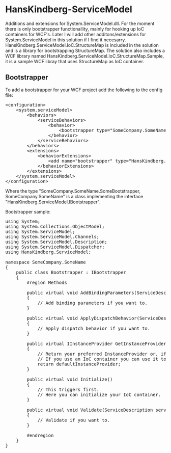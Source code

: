 HansKindberg-ServiceModel
=========================
Additions and extensions for System.ServiceModel.dll. For the moment there is only bootstrapper functionallity, mainly for hooking up IoC containers for WCF's. Later I will add other additons/extensions for System.ServiceModel in this solution if I find it necesarry.
HansKindberg.ServiceModel.IoC.StructureMap is included in the solution and is a library for bootstrapping StructureMap. The solution also includes a WCF library named HansKindberg.ServiceModel.IoC.StructureMap.Sample, it is a sample WCF libray that uses StructureMap as IoC container.

Bootstrapper
----------------
To add a bootstrapper for your WCF project add the following to the config file:
<pre>
&lt;configuration&gt;
	&lt;system.serviceModel&gt;
		&lt;behaviors&gt;
			&lt;serviceBehaviors&gt;
				&lt;behavior&gt;
					&lt;bootstrapper type="SomeCompany.SomeName.SomeBootstrapper,  SomeCompany.SomeName" /&gt;
				&lt;/behavior&gt;
			&lt;/serviceBehaviors&gt;
		&lt;/behaviors&gt;
		&lt;extensions&gt;
			&lt;behaviorExtensions&gt;
				&lt;add name="bootstrapper" type="HansKindberg.ServiceModel.Configuration.BootstrapperElement, HansKindberg.ServiceModel, Version=4.0.0.0, Culture=neutral, PublicKeyToken=8d368c2da66412b2" /&gt;
			&lt;/behaviorExtensions&gt;
		&lt;/extensions&gt;
	&lt;/system.serviceModel&gt;
&lt;/configuration&gt;
</pre>
Where the type "SomeCompany.SomeName.SomeBootstrapper,  SomeCompany.SomeName" is a class implementing the interface  "HansKindberg.ServiceModel.IBootstrapper".

Bootstrapper sample:
<pre>
using System;
using System.Collections.ObjectModel;
using System.ServiceModel;
using System.ServiceModel.Channels;
using System.ServiceModel.Description;
using System.ServiceModel.Dispatcher;
using HansKindberg.ServiceModel;

namespace SomeCompany.SomeName
{
	public class Bootstrapper : IBootstrapper
	{
		#region Methods

		public virtual void AddBindingParameters(ServiceDescription serviceDescription, ServiceHostBase serviceHostBase, Collection<ServiceEndpoint> endpoints, BindingParameterCollection bindingParameters)
		{
			// Add binding parameters if you want to.
		}

		public virtual void ApplyDispatchBehavior(ServiceDescription serviceDescription, ServiceHostBase serviceHostBase)
		{
			// Apply dispatch behavior if you want to.
		}

		public virtual IInstanceProvider GetInstanceProvider(Type serviceType, IInstanceProvider defaultInstanceProvider)
		{
			// Return your preferred InstanceProvider or, if you dont want to, return defaultInstanceProvider.
			// If you use an IoC container you can use it to get an InstanceProvider instance for the specified serviceType. You have to implement an InstanceProvider for this, see the HansKindberg.ServiceModel.IoC.StructureMap for an example.
			return defaultInstanceProvider;
		}

		public virtual void Initialize()
		{
			// This triggers first.
			// Here you can initialize your IoC container.
		}

		public virtual void Validate(ServiceDescription serviceDescription, ServiceHostBase serviceHostBase)
		{
			// Validate if you want to.
		}

		#endregion
	}
}
</pre>
